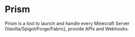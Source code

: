 # Prism
Prism is a tool to launch and handle every Minecraft Server (Vanilla/Spigot/Forge/Fabric), provide APIs and Webhooks.
